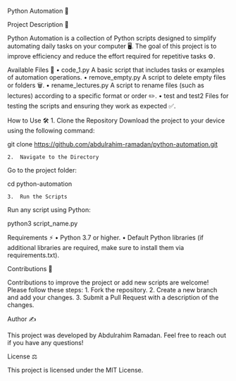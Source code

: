 Python Automation 🚀

Project Description 📝

Python Automation is a collection of Python scripts designed to simplify automating daily tasks on your computer 🖥️. The goal of this project is to improve efficiency and reduce the effort required for repetitive tasks ⚙️.

Available Files 📂
	•	code_1.py
A basic script that includes tasks or examples of automation operations.
	•	remove_empty.py
A script to delete empty files or folders 🗑️.
	•	rename_lectures.py
A script to rename files (such as lectures) according to a specific format or order ✏️.
	•	test and test2
Files for testing the scripts and ensuring they work as expected ✅.

How to Use 🛠️
	1.	Clone the Repository
Download the project to your device using the following command:

git clone https://github.com/abdulrahim-ramadan/python-automation.git  


	2.	Navigate to the Directory
Go to the project folder:

cd python-automation  


	3.	Run the Scripts
Run any script using Python:

python3 script_name.py  

Requirements ⚡
	•	Python 3.7 or higher.
	•	Default Python libraries (if additional libraries are required, make sure to install them via requirements.txt).

Contributions 🤝

Contributions to improve the project or add new scripts are welcome! Please follow these steps:
	1.	Fork the repository.
	2.	Create a new branch and add your changes.
	3.	Submit a Pull Request with a description of the changes.

Author ✍️

This project was developed by Abdulrahim Ramadan. Feel free to reach out if you have any questions!

License ⚖️

This project is licensed under the MIT License.

